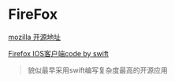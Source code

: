 FireFox
=======

[mozilla 开源地址](https://github.com/mozilla/)

[Firefox IOS客户端code by swift](https://github.com/mozilla/firefox-ios)
>貌似最早采用swift编写复杂度最高的开源应用
